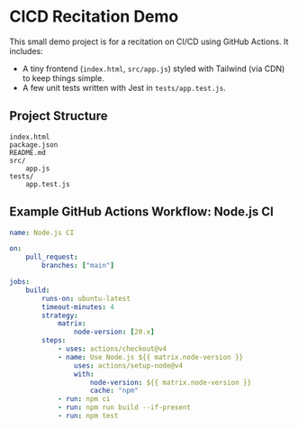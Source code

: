# CICD Recitation Demo

This small demo project is for a recitation on CI/CD using GitHub Actions. It includes:

- A tiny frontend (`index.html`, `src/app.js`) styled with Tailwind (via CDN) to keep things simple.
- A few unit tests written with Jest in `tests/app.test.js`.

## Project Structure

```
index.html
package.json
README.md
src/
	app.js
tests/
	app.test.js
```

## Example GitHub Actions Workflow: Node.js CI

```yaml
name: Node.js CI

on:
	pull_request:
		branches: ["main"]

jobs:
	build:
		runs-on: ubuntu-latest
		timeout-minutes: 4
		strategy:
			matrix:
				node-version: [20.x]
		steps:
			- uses: actions/checkout@v4
			- name: Use Node.js ${{ matrix.node-version }}
				uses: actions/setup-node@v4
				with:
					node-version: ${{ matrix.node-version }}
					cache: "npm"
			- run: npm ci
			- run: npm run build --if-present
			- run: npm test
```

